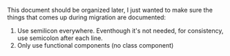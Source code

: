 This document should be organized later, I just wanted to make sure the things that comes up during migration are documented:




1. Use semilicon everywhere. Eventhough it's not needed, for consistency, use semicolon after each line.
2. Only use functional components (no class component)
